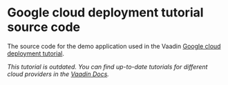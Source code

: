 # Google cloud deployment tutorial source code
The source code for the demo application used in the Vaadin [Google cloud deployment tutorial](https://vaadin.com/blog/new-and-updated-cloud-deployment-tutorials).

*This tutorial is outdated. You can find up-to-date tutorials for different cloud providers in the [Vaadin Docs](https://vaadin.com/docs/latest/production/cloud-providers).*
